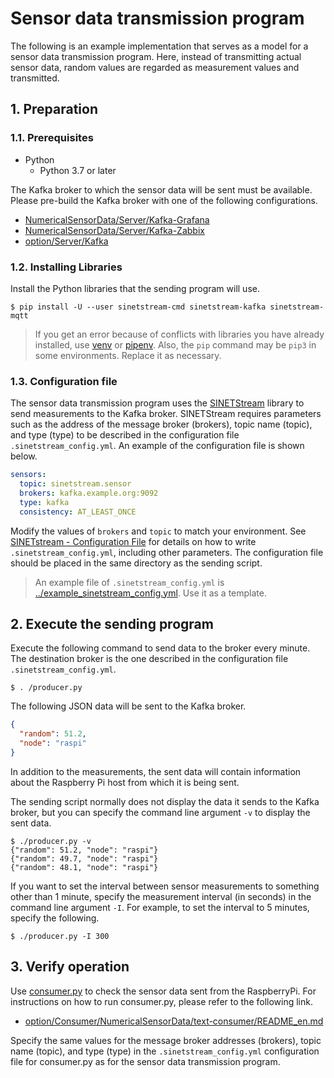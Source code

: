 # Sensor data transmission program

The following is an example implementation that serves as a model for a sensor data transmission program. Here, instead of transmitting actual sensor data, random values are regarded as measurement values and transmitted.

## 1. Preparation

### 1.1. Prerequisites

* Python
  * Python 3.7 or later

The Kafka broker to which the sensor data will be sent must be available. Please pre-build the Kafka broker with one of the following configurations.

* [NumericalSensorData/Server/Kafka-Grafana](../../Server/Kafka-Grafana/README_en.md)
* [NumericalSensorData/Server/Kafka-Zabbix](../../Server/Kafka-Zabbix/README_en.md)
* [option/Server/Kafka](../../../option/Server/Kafka/README_en.md)

### 1.2. Installing Libraries

Install the Python libraries that the sending program will use.

```console
$ pip install -U --user sinetstream-cmd sinetstream-kafka sinetstream-mqtt
```

> If you get an error because of conflicts with libraries you have already installed, use [venv](https://docs.python.org/ja/3/library/venv.html) or [pipenv](https://github.com/pypa/pipenv). Also, the `pip` command may be `pip3` in some environments. Replace it as necessary.

### 1.3. Configuration file

The sensor data transmission program uses the [SINETStream](https://www.sinetstream.net/) library to send measurements to the Kafka broker. SINETStream requires parameters such as the address of the message broker (brokers), topic name (topic), and type (type) to be described in the configuration file `.sinetstream_config.yml`. An example of the configuration file is shown below.

```yaml
sensors:
  topic: sinetstream.sensor
  brokers: kafka.example.org:9092
  type: kafka
  consistency: AT_LEAST_ONCE
```

Modify the values of `brokers` and `topic` to match your environment. See [SINETstream - Configuration File](https://www.sinetstream.net/docs/userguide/config.html) for details on how to write `.sinetstream_config.yml`, including other parameters. The configuration file should be placed in the same directory as the sending script.

> An example file of `.sinetstream_config.yml` is [../example_sinetstream_config.yml](../example_sinetstream_config.yml). Use it as a template.

## 2. Execute the sending program

Execute the following command to send data to the broker every minute. The destination broker is the one described in the configuration file `.sinetstream_config.yml`.

```console
$ . /producer.py
```

The following JSON data will be sent to the Kafka broker.

```json
{
  "random": 51.2,
  "node": "raspi"
}
```

In addition to the measurements, the sent data will contain information about the Raspberry Pi host from which it is being sent.

The sending script normally does not display the data it sends to the Kafka broker, but you can specify the command line argument `-v` to display the sent data.

```console
$ ./producer.py -v
{"random": 51.2, "node": "raspi"}
{"random": 49.7, "node": "raspi"}
{"random": 48.1, "node": "raspi"}
```

If you want to set the interval between sensor measurements to something other than 1 minute, specify the measurement interval (in seconds) in the command line argument `-I`. For example, to set the interval to 5 minutes, specify the following.

```console
$ ./producer.py -I 300
```

## 3. Verify operation

Use [consumer.py](../../../option/Consumer/NumericalSensorData/text-consumer/consumer.py) to check the sensor data sent from the RaspberryPi. For instructions on how to run consumer.py, please refer to the following link.

* [option/Consumer/NumericalSensorData/text-consumer/README_en.md](../../../option/Consumer/NumericalSensorData/text-consumer/README_en.md)

Specify the same values for the message broker addresses (brokers), topic name (topic), and type (type) in the `.sinetstream_config.yml` configuration file for consumer.py as for the sensor data transmission program.